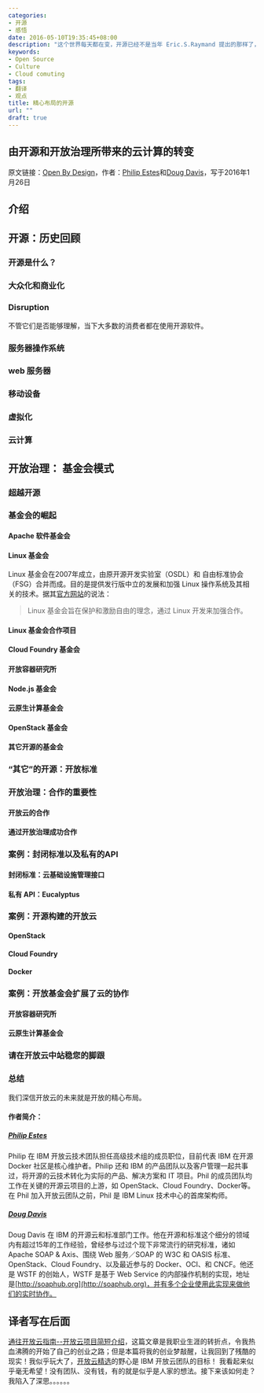 ```yaml
---
categories:
- 开源
- 感悟
date: 2016-05-10T19:35:45+08:00
description: "这个世界每天都在变，开源已经不是当年 Eric.S.Raymand 提出的那样了，和商业直接的关系越来越弱。现在看来它就是人们精心布置的一个局，在云计算的转变过程中尤为明显。"
keywords:
- Open Source
- Culture
- Cloud comuting
tags:
- 翻译
- 观点
title: 精心布局的开源
url: ""
draft: true
---
```


## 由开源和开放治理所带来的云计算的转变

原文链接：[Open By Design](https://www.oreilly.com/learning/open-by-design)，作者：[Philip Estes](https://www.oreilly.com/people/6e78b-philip-estes)和[Doug Davis](https://www.oreilly.com/people/3ec19-doug-davis)，写于2016年1月26日

## 介绍

## 开源：历史回顾

### 开源是什么？

### 大众化和商业化

### Disruption

不管它们是否能够理解，当下大多数的消费者都在使用开源软件。

### 服务器操作系统

### web 服务器

### 移动设备

### 虚拟化

### 云计算

## 开放治理： 基金会模式

### 超越开源

### 基金会的崛起

#### Apache 软件基金会

#### Linux 基金会

Linux 基金会在2007年成立，由原开源开发实验室（OSDL）和 自由标准协会（FSG）合并而成。目的是提供发行版中立的发展和加强 Linux 操作系统及其相关的技术。据其[官方网站](http://www.linuxfoundation.org/about)的说法：

> Linux 基金会旨在保护和激励自由的理念，通过 Linux 开发来加强合作。

#### Linux 基金会合作项目

#### Cloud Foundry 基金会

#### 开放容器研究所

#### Node.js 基金会

#### 云原生计算基金会

#### OpenStack 基金会

#### 其它开源的基金会

### “其它”的开源：开放标准

### 开放治理：合作的重要性

#### 开放云的合作

#### 通过开放治理成功合作

### 案例：封闭标准以及私有的API

#### 封闭标准：云基础设施管理接口

#### 私有 API：Eucalyptus

### 案例：开源构建的开放云

#### OpenStack

#### Cloud Foundry

#### Docker

### 案例：开放基金会扩展了云的协作

#### 开放容器研究所

#### 云原生计算基金会

### 请在开放云中站稳您的脚跟

### 总结



我们深信开放云的未来就是开放的精心布局。

#### 作者简介：

##### [Philip Estes](https://www.oreilly.com/people/6e78b-philip-estes)

Philip 在 IBM 开放云技术团队担任高级技术组的成员职位，目前代表 IBM 在开源 Docker 社区是核心维护者。Philip 还和 IBM 的产品团队以及客户管理一起共事过，将开源的云技术转化为实际的产品、解决方案和 IT 项目。Phil 的成员团队均工作在关键的开源云项目的上游，如 OpenStack、Cloud Foundry、Docker等。在 Phil 加入开放云团队之前，Phil 是 IBM Linux 技术中心的首席架构师。

##### [Doug Davis](https://www.oreilly.com/people/3ec19-doug-davis)

Doug Davis 在 IBM 的开源云和标准部门工作。他在开源和标准这个细分的领域内有超过15年的工作经验，曾经参与过过个现下非常流行的研究标准，诸如 Apache SOAP & Axis、围绕 Web 服务／SOAP 的 W3C 和 OASIS 标准、OpenStack、Cloud Foundry、以及最近参与的 Docker、OCI、和 CNCF。他还是 WSTF 的创始人，WSTF 是基于 Web Service 的内部操作机制的实现，地址是[http://soaphub.org](http://soaphub.org)，并有多个企业使用此实现来做他们的实时协作。

## 译者写在后面

[通往开放云指南--开放云项目简短介绍](http://iaaslee.blogspot.com/2015/03/blog-post.html?view=magazine)，这篇文章是我职业生涯的转折点，令我热血沸腾的开始了自己的创业之路；但是本篇将我的创业梦敲醒，让我回到了残酷的现实！我似乎玩大了，[开放云精选](http://www.ocselected.com)的野心是 IBM 开放云团队的目标！ 我看起来似乎毫无希望！没有团队、没有钱，有的就是似乎是人家的想法。接下来该如何走？我陷入了深思。。。。。。
